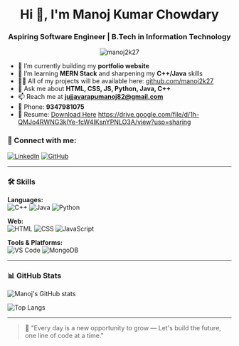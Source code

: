 <h1 align="center">Hi 👋, I'm Manoj Kumar Chowdary</h1>
<h3 align="center">Aspiring Software Engineer | B.Tech in Information Technology</h3>

<p align="center">
  <img src="https://komarev.com/ghpvc/?username=manoj2k27&label=Profile%20views&color=0e75b6&style=flat" alt="manoj2k27" />
</p>

- 🔭 I’m currently building my **portfolio website**
- 🌱 I’m learning **MERN Stack** and sharpening my **C++/Java** skills
- 👨‍💻 All of my projects will be available here: [github.com/manoj2k27](https://github.com/manoj2k27)
- 💬 Ask me about **HTML, CSS, JS, Python, Java, C++**
- 📫 Reach me at **jujjavarapumanoj82@gmail.com**
- 📱 Phone: **9347981075**
- 📄 Resume: [Download Here](#) https://drive.google.com/file/d/1h-QMJo4RWNG3klYe-fcW4IKsnYPNLO3A/view?usp=sharing

### 🔗 Connect with me:
[![LinkedIn](https://img.shields.io/badge/LinkedIn-blue?logo=linkedin&style=for-the-badge)](https://linkedin.com/in/manoj282)
[![GitHub](https://img.shields.io/badge/GitHub-black?logo=github&style=for-the-badge)](https://github.com/manoj2k27)

---

### 🛠️ Skills

**Languages:**  
![C++](https://img.shields.io/badge/C++-00599C?style=flat-square&logo=cplusplus&logoColor=white)
![Java](https://img.shields.io/badge/Java-ED8B00?style=flat-square&logo=java&logoColor=white)
![Python](https://img.shields.io/badge/Python-3776AB?style=flat-square&logo=python&logoColor=white)

**Web:**  
![HTML](https://img.shields.io/badge/HTML5-E34F26?style=flat-square&logo=html5&logoColor=white)
![CSS](https://img.shields.io/badge/CSS3-1572B6?style=flat-square&logo=css3&logoColor=white)
![JavaScript](https://img.shields.io/badge/JavaScript-F7DF1E?style=flat-square&logo=javascript&logoColor=black)

**Tools & Platforms:**  
![VS Code](https://img.shields.io/badge/VS%20Code-007ACC?style=flat-square&logo=visual-studio-code&logoColor=white)
![MongoDB](https://img.shields.io/badge/MongoDB-47A248?style=flat-square&logo=mongodb&logoColor=white)

---

### 📊 GitHub Stats

![Manoj's GitHub stats](https://github-readme-stats.vercel.app/api?username=manoj2k27&show_icons=true&theme=tokyonight)

![Top Langs](https://github-readme-stats.vercel.app/api/top-langs/?username=manoj2k27&layout=compact&theme=tokyonight)

---

> 🚀 "Every day is a new opportunity to grow — Let's build the future, one line of code at a time."


